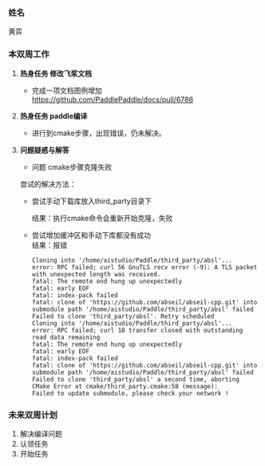 ### 姓名

黄弈

### 本双周工作

1. **热身任务 修改飞桨文档**  

   - 完成一项文档图例增加 <https://github.com/PaddlePaddle/docs/pull/6786>

2. **热身任务 paddle编译**  

   - 进行到cmake步骤，出现错误，仍未解决。

3. **问题疑惑与解答**  

   - 问题 cmake步骤克隆失败

    尝试的解决方法：

    - 尝试手动下载库放入third_party目录下  

        结果：执行cmake命令会重新开始克隆，失败
    - 尝试增加缓冲区和手动下库都没有成功  
        结果：报错

        ```
        Cloning into '/home/aistudio/Paddle/third_party/absl'...
        error: RPC failed; curl 56 GnuTLS recv error (-9): A TLS packet with unexpected length was received.
        fatal: The remote end hung up unexpectedly
        fatal: early EOF
        fatal: index-pack failed
        fatal: clone of 'https://github.com/abseil/abseil-cpp.git' into submodule path '/home/aistudio/Paddle/third_party/absl' failed
        Failed to clone 'third_party/absl'. Retry scheduled
        Cloning into '/home/aistudio/Paddle/third_party/absl'...
        error: RPC failed; curl 18 transfer closed with outstanding read data remaining
        fatal: The remote end hung up unexpectedly
        fatal: early EOF
        fatal: index-pack failed
        fatal: clone of 'https://github.com/abseil/abseil-cpp.git' into submodule path '/home/aistudio/Paddle/third_party/absl' failed
        Failed to clone 'third_party/absl' a second time, aborting
        CMake Error at cmake/third_party.cmake:58 (message):
        Failed to update submodule, please check your network !
        ```

### 未来双周计划

1. 解决编译问题
2. 认领任务
3. 开始任务
